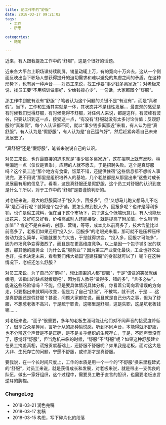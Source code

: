 ```yaml
---
title: 论工作中的“舒服”
date: 2018-03-17 09:21:02
tags:
  - 工作
  - 所思

categories:
  - 随笔

---
```

近来，有人跟我提及工作中的“舒服”，这是个很好的话题。

<!--more-->
近来各大平台上职场课持续刷屏，销量动辄上万，有的竟向十万奔去，这从一个侧面反映出当下职场人想获得提升的迫切需求和难以避免的焦虑之间的矛盾。在这种形势下，也有另一种声音——对员工来说，找工作要“事少钱多离家近”；对老板来说，找员工要“不用培训做事好，少给钱操心少”，一句话，大家都图个“舒服”。

那工作中到底有没有“舒服”？笔者认为这个问题的关键不是“有没有”，而是“真和假”。当下，工作和生活其实就是一体，其状态并不是线性发展，，最直观的感受是有时候我们觉得舒服，有时候觉得不舒服，对任何人来说，都是这样，有波峰有波谷，只要认识到这一点，接受这一点，“有没有”舒服就没有太多讨论价值；反观舒服的“真和假”，每个人认识都不同，就以“事少钱多离家近”来看，有人认为是“真舒服”，有人认为是“假舒服”，有人认为是“自己运气好”，然后赶紧奔着自己未来发展去了。

“真舒服”还是“假舒服”，笔者来说说自己的认识。

对员工来说，也许最直接的追求就是“事少钱多离家近”，这在招聘上就有反映，稍稍偏远一点（仅仅是表象），应聘的人就不愿去，于是招聘失败。这个是真舒服吗？这个员工连“那个地方有食堂，饭菜不错，还提供住宿”这些信息都不想听人事说完，更不用说“那里是组织培养人的基地，几个老总都是从那里出来”这些对成长发展最有用的信息了。看看，这是真舒服还是假舒服，这个员工对舒服的认识到底是什么？所以，对于工作中的“舒服”是要谨慎判断的。

对老板来说，最大的舒服莫过于“投入少，回报多”，但“又想马儿跑又想马儿不吃草”是否可行呢？就算是个包子铺，要怎么做到投入少，回报多呢？也许是薄利多销，也许是偷工减料，但在当下这个市场下，包子这么个低端玩意儿，有人也能玩出花来，又好吃又好看，价格高点别人还能接受，就是提高了附加值，什么叫“附加值”？肯定不是白来的，创意、营销，等等，成本比以前高多了，技术含量比以前高多了，老板们如果还用“投入少，回报多”的老眼光来看，那可就不是压榨压榨劳动力这么简单，可能就要关门大吉，于是就得求变，“投入多，回报才可能多”，因为市场竞争变得激烈了，而且是在更高维度竞争。以上是因一个包子铺引发的联想，那其他的服务业（为什么说“服务业”？因为第三产业变化最快，工业也好农业也好，技术决定未来，看看我们伟大祖国“基建狂魔"的身影就可以了）呢？在这种情况下，老板还怎么舒服？

对员工来说，为了自己的“前程”，想让周围的人都“舒服”，于是“该做的突破就缓缓吧，该指出的缺点就缓缓吧”，因为有人教导“做得多、错的多”，“言多必失”，能说这些经验错吗？不能，但是要具体情况具体分析。你看着公司向着错误的方向走，只要指出来就瞬间改变，但是为了自己“舒服”，不被骂，就不说，于是……这是真舒服还是假舒服？甚至，问题大家都在说，而且就是自己分内之事，但为了舒服，不想惹老板不高兴，于是疏于职责，这哪里是舒服，这是失职，这是坑老板钱嘛……

对老板来说，“面子”很重要，多年的老板生涯可能让他们对不同声音的接受度降低了，很享受众星捧月，言听计从的那种愉悦感，听到不同声音，本能得就不舒服，也不分辨这个声音是不是正确，是不是关乎组织的生死存亡，于是，不同声音没有了，感觉好“舒服”，但当危机来临的时候，“舒服”不“舒服”呢？如果这种舒服建立在员工掩盖真相，谎报贡献基础上，还舒服不舒服呢？如果我是老板，面对这大是大非、生死存亡的问题，宁愿不舒服，或许那才是真舒服。

要我说，在一个长时间尺度上，工作的本质是用一个一个的“不舒服”换来里程碑式的“舒服”，对员工来说，就是获得成长和发展，对老板来说，就是带出一支优良的队伍，做出一家好组织，这个过程中，需要员工敢于直言的胆识，也需要老板忠言逆耳的胸襟。

### ChangeLog
- 2018-03-21 润色完稿
- 2018-03-17 初稿
- 2018-03-15 构思，写下碎片化的段落
